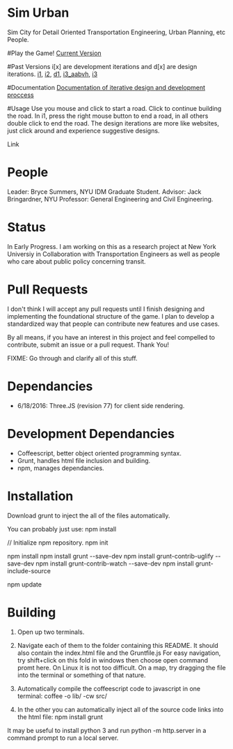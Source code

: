 # Sim Urban
Sim City for Detail Oriented Transportation Engineering, Urban Planning, etc People.

#Play the Game!
[Current Version](https://bryce-summers.github.io/SimUrban/)

#Past Versions
i[x] are development iterations and d[x] are design iterations.
[i1](https://bryce-summers.github.io/SimUrban/builds/build_i1.html), 
[i2](https://bryce-summers.github.io/SimUrban/builds/build_i2.html), 
[d1](https://bryce-summers.github.io/SimUrbanAxurePrototype/), 
[i3_aabvh](https://bryce-summers.github.io/SimUrban/builds/build_i3_aabvh.html), 
[i3](https://bryce-summers.github.io/SimUrban/builds/build_i3.html)

#Documentation
[Documentation of iterative design and development proccess](https://bryce-summers.github.io/Design_Portfolio/pages/SimUrban/page.html)

#Usage
Use you mouse and click to start a road. Click to continue building the road. In i1, press the right mouse button to end a road, in all others double click to end the road.
The design iterations are more like websites, just click around and experience suggestive designs.

Link 

# People
Leader: Bryce Summers, NYU IDM Graduate Student.
Advisor: Jack Bringardner, NYU Professor: General Engineering and Civil Engineering.

# Status
In Early Progress. I am working on this as a research project at New York Universiy in Collaboration with Transportation Engineers as well as people who care about public policy concerning transit.

# Pull Requests
I don't think I will accept any pull requests until I finish designing and implementing the foundational structure of the game. I plan to develop a standardized way that people can contribute new features and use cases.

By all means, if you have an interest in this project and feel compelled to contribute, submit an issue or a pull request. Thank You!



FIXME: Go through and clarify all of this stuff.

# Dependancies

- 6/18/2016: Three.JS (revision 77) for client side rendering.

# Development Dependancies
- Coffeescript, better object oriented programming syntax.
- Grunt, handles html file inclusion and building.
- npm, manages dependancies.

# Installation

Download grunt to inject the all of the files automatically.

You can probably just use:
npm install

// Initialize npm repository.
npm init

<!-- include: "type": "css", "files": "**/*.css" -->
<!-- /include -->
<!-- include: "type": "js", "files": "**/*.js" -->
<!-- /include -->

npm install
npm install grunt --save-dev
npm install grunt-contrib-uglify --save-dev
npm install grunt-contrib-watch --save-dev
npm install grunt-include-source

npm update

# Building
1. Open up two terminals.
2. Navigate each of them to the folder containing this README.
   It should also contain the index.html file and the Gruntfile.js
   For easy navigation, try shift+click on this fold in windows then choose open command promt here.
   On Linux it is not too difficult. On a map, try dragging the file into the terminal or something of that nature.

3. Automatically compile the coffeescript code to javascript in one terminal:
 coffee -o lib/ -cw src/
4. In the other you can automatically inject all of the source code links into the html file:
 npm install
 grunt
 
 
 It may be useful to install python 3 and run python -m http.server in a command prompt to run a local server.
